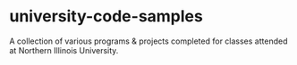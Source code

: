 # university-code-samples
A collection of various programs &amp; projects completed for classes attended at Northern Illinois University.
